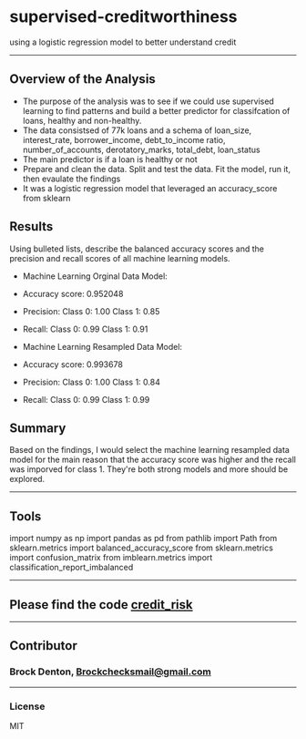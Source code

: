 # supervised-creditworthiness
using a logistic regression model to better understand credit

---

## Overview of the Analysis

* The purpose of the analysis was to see if we could use supervised learning to find patterns and build a better predictor for classifcation of loans, healthy and non-healthy. 
* The data consistsed of 77k loans and a schema of loan_size, interest_rate, borrower_income, debt_to_income ratio, number_of_accounts, derotatory_marks, total_debt, loan_status
* The main predictor is if a loan is healthy or not 
* Prepare and clean the data. Split and test the data. Fit the model, run it, then evaulate the findings 
* It was a logistic regression model that leveraged an accuracy_score from sklearn

## Results

Using bulleted lists, describe the balanced accuracy scores and the precision and recall scores of all machine learning models.

* Machine Learning Orginal Data Model:
 * Accuracy score: 0.952048
 * Precision: Class 0: 1.00 Class 1: 0.85
 * Recall: Class 0: 0.99 Class 1: 0.91

* Machine Learning Resampled Data Model:
 * Accuracy score: 0.993678
 * Precision: Class 0: 1.00 Class 1: 0.84
 * Recall: Class 0: 0.99 Class 1: 0.99

## Summary

Based on the findings, I would select the machine learning resampled data model for the main reason that the accuracy score was higher and the recall was imporved for class 1. They're both strong models and more should be explored.

---
## Tools 

import numpy as np
import pandas as pd
from pathlib import Path
from sklearn.metrics import balanced_accuracy_score
from sklearn.metrics import confusion_matrix
from imblearn.metrics import classification_report_imbalanced

---
## Please find the code [credit_risk](https://github.com/Brock-Denton/supervised-creditworthiness/blob/main/credit_risk_resampling-checkpoint.ipynb)
---
## Contributor
### Brock Denton, Brockchecksmail@gmail.com 
---
### License 
MIT 
